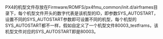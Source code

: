 PX4的机型文件存放在Firmware/ROMFS/px4fmu_common/init.d/airframes目录下，每个机型文件开头的数字代表是该机型的ID，即参数SYS_AUTOSTART，设置不同的SYS_AUTOSTART参数即可设置不同的机型，每个机型的SYS_AUTOSTART都不一样，假如自定义了一个机型文件80003_testframs，该机型文件对应的SYS_AUTOSTART即是80003。
